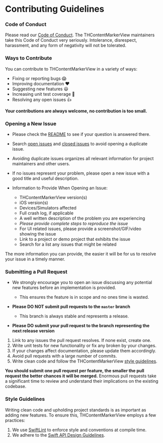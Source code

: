 # Contributing Guidelines

### Code of Conduct


Please read our [Code of Conduct](https://github.com/TileImageTeamiOS/THContentMarkerView/blob/master/Code_of_Conduct.md).
The THContentMarkerView maintainers take this Code of Conduct very seriously. Intolerance, disrespect, harassment, and any form of negativity will not be tolerated.

### Ways to Contribute

You can contribute to THContentMarkerView in a variety of ways:

- Fixing or reporting bugs :scream:
- Improving documentation :heart:
- Suggesting new features :smiley:
- Increasing unit test coverage :pray:
- Resolving any open issues :+1:


**Your contributions are always welcome, no contribution is too small.**

### Opening a New Issue

- Please check the [README](https://github.com/TileImageTeamiOS/THContentMarkerView/blob/master/README.md) to see if your question is answered there.
- Search [open issues](https://github.com/TileImageTeamiOS/THContentMarkerView/issues?q=is%3Aopen+is%3Aissue) and [closed issues](https://github.com/TileImageTeamiOS/THContentMarkerView/issues?q=is%3Aissue+is%3Aclosed) to avoid opening a duplicate issue.
- Avoiding duplicate issues organizes all relevant information for project maintainers and other users.
- If no issues represent your problem, please open a new issue with a good title and useful description.

- Information to Provide When Opening an Issue:
    - THContentMarkerView version(s)
    - iOS version(s)
    - Devices/Simulators affected
    - Full crash log, if applicable
    - A well written description of the problem you are experiencing
    - *Please provide complete steps to reproduce the issue*
    - For UI related issues, please provide a screenshot/GIF/video showing the issue
    - Link to a project or demo project that exhibits the issue
    - Search for a list any issues that might be related

The more information you can provide, the easier it will be for us to resolve your issue in a timely manner.

### Submitting a Pull Request

- We strongly encourage you to open an issue discussing any potential new features before an implementation is provided.
    - This ensures the feature is in scope and no ones time is wasted.

- **Please DO NOT submit pull requests to the `master` branch**
    - This branch is always stable and represents a release.

- **Please DO submit your pull request to the branch representing the next release version**

1. Link to any issues the pull request resolves. If none exist, create one.
2. Write unit tests for new functionality or fix any broken by your changes.
3. If your changes affect documentation, please update them accordingly.
4. Avoid pull requests with a large number of commits.
5. Write clean code and follow the THContentMarkerView [style guidelines](#style-guidelines).

**You should submit one pull request per feature, the smaller the pull request the better chances it will be merged.**
Enormous pull requests take a significant time to review and understand their implications on the existing codebase.

### Style Guidelines

Writing clean code and upholding project standards is as important as adding new features. To ensure this, THContentMarkerView employs a few practices:

1. We use [SwiftLint](https://github.com/realm/SwiftLint) to enforce style and conventions at compile time.
2. We adhere to the [Swift API Design Guidelines](https://swift.org/documentation/api-design-guidelines/).

